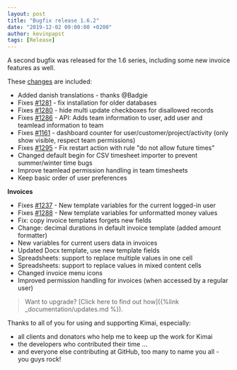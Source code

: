 ```yaml
---
layout: post
title: "Bugfix release 1.6.2"
date: "2019-12-02 09:00:00 +0200"
author: kevinpapst
tags: [Release]
---
```


A second bugfix was released for the 1.6 series, including some new invoice features as well.

These [changes](https://github.com/kevinpapst/kimai2/compare/1.5...1.6.2) are included:

- Added danish translations - thanks @Badgie
- Fixes [\#1281](https://github.com/kevinpapst/kimai2/issues/1281) - fix installation for older databases
- Fixes [\#1280](https://github.com/kevinpapst/kimai2/issues/1280) - hide multi update checkboxes for disallowed records
- Fixes [\#1286](https://github.com/kevinpapst/kimai2/issues/1286) - API: Adds team information to user, add user and teamlead information to team 
- Fixes [\#1161](https://github.com/kevinpapst/kimai2/issues/822) - dashboard counter for user/customer/project/activity (only show visible, respect team permissions) 
- Fixes [\#1295](https://github.com/kevinpapst/kimai2/issues/1295) - Fix restart action with rule "do not allow future times" 
- Changed default begin for CSV timesheet importer to prevent summer/winter time bugs
- Improve teamlead permission handling in team timesheets
- Keep basic order of user preferences

**Invoices**
- Fixes [\#1237](https://github.com/kevinpapst/kimai2/issues/1237) - New template variables for the current logged-in user
- Fixes [\#1288](https://github.com/kevinpapst/kimai2/issues/1288) - New template variables for unformatted money values
- Fix: copy invoice templates forgets new fields
- Change: decimal durations in default invoice template (added amount formatter)
- New variables for current users data in invoices
- Updated Docx template, use new template fields
- Spreadsheets: support to replace multiple values in one cell
- Spreadsheets: support to replace values in mixed content cells
- Changed invoice menu icons
- Improved permission handling for invoices (when accessed by a regular user)

> Want to upgrade? [Click here to find out how]({%link _documentation/updates.md %}).

Thanks to all of you for using and supporting Kimai, especially:
- all clients and donators who help me to keep up the work for Kimai
- the developers who contributed their time ...
- and everyone else contributing at GitHub, too many to name you all - you guys rock!
